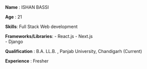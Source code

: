 **Name** : ISHAN BASSI
<br />

**Age** : 21
<br />

**Skills**: Full Stack Web development
<br />

**Frameworks/Libraries**:   - React.js
                            - Next.js  
                            - Django
<br />

**Qualification** : B.A. LL.B. , Panjab University, Chandigarh (Current)
<br />

**Experience** : Fresher
<br />


